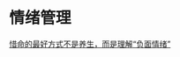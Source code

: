 # 情绪管理
[惜命的最好方式不是养生，而是理解“负面情绪”](https://mp.weixin.qq.com/s?__biz=MjM5NTU0NTYxNA==&mid=2652648843&idx=1&sn=618ec127419f697ad281ece11d63c1de&chksm=bd1e42ea8a69cbfca67121a47c091bc8f74fd087d1c8485cb5cb3ce97d252985b9492751bbde&mpshare=1&scene=23&srcid=1116yGz8GcykSeia9be3rr9B&pass_ticket=e57IQcHS40Tg6Ep4R0uf3cBa8WtSU7NWFnllLX4miRJJAxrZT%2F%2B%2BgyOdzZThnhHg#rd )
